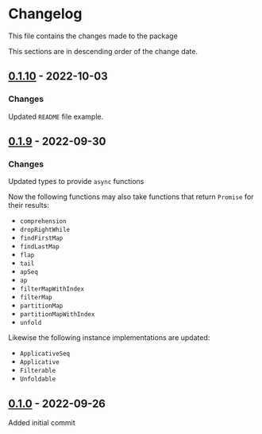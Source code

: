# Changelog
This file contains the changes made to the package

This sections are in descending order of the change date.

## [0.1.10] - 2022-10-03
### Changes
Updated `README` file example.

## [0.1.9] - 2022-09-30
### Changes

Updated types to provide `async` functions

Now the following functions may also take functions that
return `Promise` for their results:
- `comprehension`
- `dropRightWhile`
- `findFirstMap`
- `findLastMap`
- `flap`
- `tail`
- `apSeq`
- `ap`
- `filterMapWithIndex`
- `filterMap`
- `partitionMap`
- `partitionMapWithIndex`
- `unfold`


Likewise the following instance implementations are updated:

- `ApplicativeSeq`
- `Applicative`
- `Filterable`
- `Unfoldable`


## [0.1.0] - 2022-09-26
Added initial commit

[0.1.10]: https://github.com/incetarik/fp-ts-stream/compare/0.1.9...0.1.10
[0.1.9]: https://github.com/incetarik/fp-ts-stream/compare/0.1.8...0.1.9
[0.1.0]: https://github.com/incetarik/fp-ts-stream

